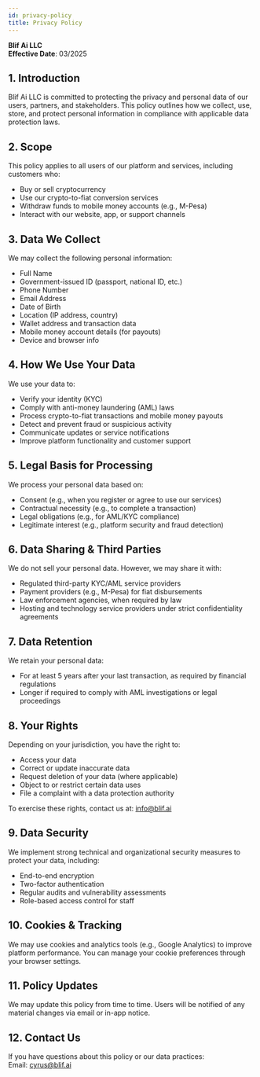```yaml
---
id: privacy-policy
title: Privacy Policy
---
```


**Blif Ai LLC**  
**Effective Date**: 03/2025

## 1. Introduction

Blif Ai LLC is committed to protecting the privacy and personal data of our users, partners, and stakeholders. This policy outlines how we collect, use, store, and protect personal information in compliance with applicable data protection laws.

## 2. Scope

This policy applies to all users of our platform and services, including customers who:
- Buy or sell cryptocurrency
- Use our crypto-to-fiat conversion services
- Withdraw funds to mobile money accounts (e.g., M-Pesa)
- Interact with our website, app, or support channels

## 3. Data We Collect

We may collect the following personal information:
- Full Name
- Government-issued ID (passport, national ID, etc.)
- Phone Number
- Email Address
- Date of Birth
- Location (IP address, country)
- Wallet address and transaction data
- Mobile money account details (for payouts)
- Device and browser info

## 4. How We Use Your Data

We use your data to:
- Verify your identity (KYC)
- Comply with anti-money laundering (AML) laws
- Process crypto-to-fiat transactions and mobile money payouts
- Detect and prevent fraud or suspicious activity
- Communicate updates or service notifications
- Improve platform functionality and customer support

## 5. Legal Basis for Processing

We process your personal data based on:
- Consent (e.g., when you register or agree to use our services)
- Contractual necessity (e.g., to complete a transaction)
- Legal obligations (e.g., for AML/KYC compliance)
- Legitimate interest (e.g., platform security and fraud detection)

## 6. Data Sharing & Third Parties

We do not sell your personal data. However, we may share it with:
- Regulated third-party KYC/AML service providers
- Payment providers (e.g., M-Pesa) for fiat disbursements
- Law enforcement agencies, when required by law
- Hosting and technology service providers under strict confidentiality agreements

## 7. Data Retention

We retain your personal data:
- For at least 5 years after your last transaction, as required by financial regulations
- Longer if required to comply with AML investigations or legal proceedings

## 8. Your Rights

Depending on your jurisdiction, you have the right to:
- Access your data
- Correct or update inaccurate data
- Request deletion of your data (where applicable)
- Object to or restrict certain data uses
- File a complaint with a data protection authority

To exercise these rights, contact us at: info@blif.ai

## 9. Data Security

We implement strong technical and organizational security measures to protect your data, including:
- End-to-end encryption
- Two-factor authentication
- Regular audits and vulnerability assessments
- Role-based access control for staff

## 10. Cookies & Tracking

We may use cookies and analytics tools (e.g., Google Analytics) to improve platform performance. You can manage your cookie preferences through your browser settings.

## 11. Policy Updates

We may update this policy from time to time. Users will be notified of any material changes via email or in-app notice.

## 12. Contact Us

If you have questions about this policy or our data practices:  
Email: cyrus@blif.ai

